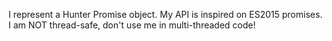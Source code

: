 I represent a Hunter Promise object. My API is inspired on ES2015 promises. I am NOT thread-safe, don't use me in multi-threaded code!